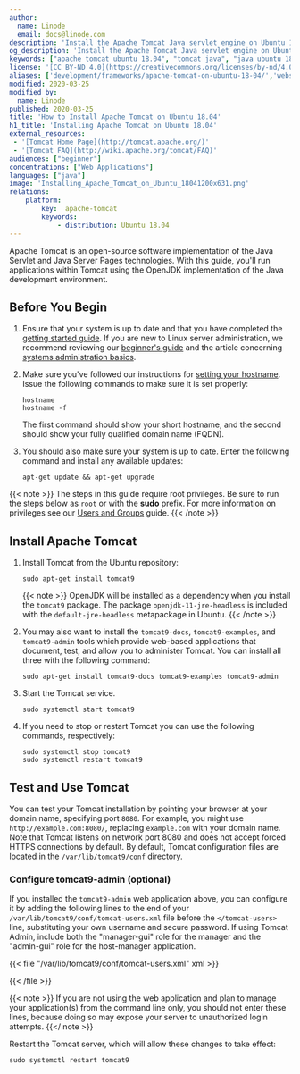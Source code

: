 ```yaml
---
author:
  name: Linode
  email: docs@linode.com
description: 'Install the Apache Tomcat Java servlet engine on Ubuntu 18.04 by following this guide.'
og_description: 'Install the Apache Tomcat Java servlet engine on Ubuntu 18.04 by following this guide.'
keywords: ["apache tomcat ubuntu 18.04", "tomcat java", "java ubuntu 18.04", "tomcat ubuntu"]
license: '[CC BY-ND 4.0](https://creativecommons.org/licenses/by-nd/4.0)'
aliases: ['development/frameworks/apache-tomcat-on-ubuntu-18-04/','websites/frameworks/apache-tomcat-on-ubuntu-18-04/']
modified: 2020-03-25
modified_by:
  name: Linode
published: 2020-03-25
title: 'How to Install Apache Tomcat on Ubuntu 18.04'
h1_title: 'Installing Apache Tomcat on Ubuntu 18.04'
external_resources:
 - '[Tomcat Home Page](http://tomcat.apache.org/)'
 - '[Tomcat FAQ](http://wiki.apache.org/tomcat/FAQ)'
audiences: ["beginner"]
concentrations: ["Web Applications"]
languages: ["java"]
image: 'Installing_Apache_Tomcat_on_Ubuntu_18041200x631.png'
relations:
    platform:
        key:  apache-tomcat
        keywords:
            - distribution: Ubuntu 18.04
---
```


Apache Tomcat is an open-source software implementation of the Java Servlet and Java Server Pages technologies. With this guide, you'll run applications within Tomcat using the OpenJDK implementation of the Java development environment.

## Before You Begin

1.  Ensure that your system is up to date and that you have completed the [getting started guide](/docs/getting-started/). If you are new to Linux server administration, we recommend reviewing our [beginner's guide](/docs/beginners-guide/) and the article concerning [systems administration basics](/docs/using-linux/administration-basics).

2.  Make sure you've followed our instructions for [setting your hostname](/docs/getting-started#setting-the-hostname). Issue the following commands to make sure it is set properly:

        hostname
        hostname -f

    The first command should show your short hostname, and the second should show your fully qualified domain name (FQDN).

3.  You should also make sure your system is up to date. Enter the following command and install any available updates:

        apt-get update && apt-get upgrade

{{< note >}}
The steps in this guide require root privileges. Be sure to run the steps below as `root` or with the **sudo** prefix. For more information on privileges see our [Users and Groups](/docs/tools-reference/linux-users-and-groups) guide.
{{< /note >}}

## Install Apache Tomcat

1.  Install Tomcat from the Ubuntu repository:

        sudo apt-get install tomcat9

    {{< note >}}
OpenJDK will be installed as a dependency when you install the `tomcat9` package. The package `openjdk-11-jre-headless` is included with the `default-jre-headless` metapackage in Ubuntu.
{{< /note >}}

1.  You may also want to install the `tomcat9-docs`, `tomcat9-examples`, and `tomcat9-admin` tools which provide web-based applications that document, test, and allow you to administer Tomcat. You can install all three with the following command:

        sudo apt-get install tomcat9-docs tomcat9-examples tomcat9-admin

1.  Start the Tomcat service.

        sudo systemctl start tomcat9

1.  If you need to stop or restart Tomcat you can use the following commands, respectively:

        sudo systemctl stop tomcat9
        sudo systemctl restart tomcat9

## Test and Use Tomcat

You can test your Tomcat installation by pointing your browser at your domain name, specifying port `8080`. For example, you might use `http://example.com:8080/`, replacing `example.com` with your domain name. Note that Tomcat listens on network port 8080 and does not accept forced HTTPS connections by default. By default, Tomcat configuration files are located in the `/var/lib/tomcat9/conf` directory.

### Configure tomcat9-admin (optional)

If you installed the `tomcat9-admin` web application above, you can configure it by adding the following lines to the end of your `/var/lib/tomcat9/conf/tomcat-users.xml` file before the `</tomcat-users>` line, substituting your own username and secure password. If using Tomcat Admin, include both the "manager-gui" role for the manager and the "admin-gui" role for the host-manager application.

{{< file "/var/lib/tomcat9/conf/tomcat-users.xml" xml >}}
<role rolename="manager-gui"/>
<role rolename="admin-gui"/>
<user username="username" password="password" roles="manager-gui,admin-gui"/>

{{< /file >}}

{{< note >}}
If you are not using the web application and plan to manage your application(s) from the command line only, you should not enter these lines, because doing so may expose your server to unauthorized login attempts.
{{</ note >}}

Restart the Tomcat server, which will allow these changes to take effect:

    sudo systemctl restart tomcat9
